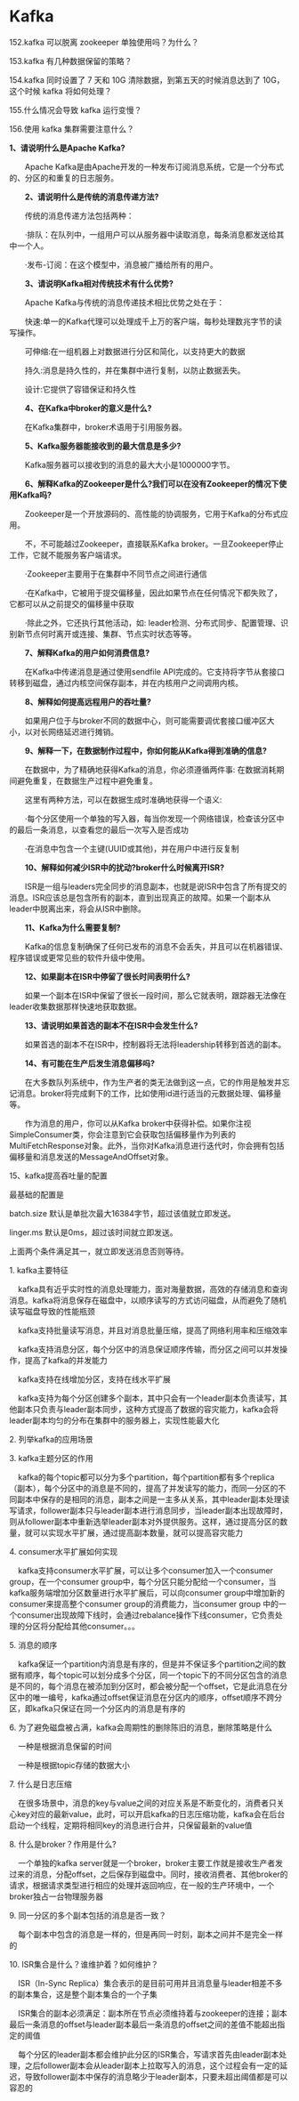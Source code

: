 # Kafka

152.kafka 可以脱离 zookeeper 单独使用吗？为什么？

153.kafka 有几种数据保留的策略？

154.kafka 同时设置了 7 天和 10G 清除数据，到第五天的时候消息达到了 10G，这个时候 kafka 将如何处理？

155.什么情况会导致 kafka 运行变慢？

156.使用 kafka 集群需要注意什么？ 

**1、请说明什么是Apache Kafka?**

　　Apache Kafka是由Apache开发的一种发布订阅消息系统，它是一个分布式的、分区的和重复的日志服务。

　　**2、请说明什么是传统的消息传递方法?**

　　传统的消息传递方法包括两种：

　　·排队：在队列中，一组用户可以从服务器中读取消息，每条消息都发送给其中一个人。

　　·发布-订阅：在这个模型中，消息被广播给所有的用户。

　　**3、请说明Kafka相对传统技术有什么优势?**

　　Apache Kafka与传统的消息传递技术相比优势之处在于：

　　快速:单一的Kafka代理可以处理成千上万的客户端，每秒处理数兆字节的读写操作。

　　可伸缩:在一组机器上对数据进行分区和简化，以支持更大的数据

　　持久:消息是持久性的，并在集群中进行复制，以防止数据丢失。

　　设计:它提供了容错保证和持久性

　　**4、在Kafka中broker的意义是什么?**

　　在Kafka集群中，broker术语用于引用服务器。

　　**5、Kafka服务器能接收到的最大信息是多少?**

　　Kafka服务器可以接收到的消息的最大大小是1000000字节。

　　**6、解释Kafka的Zookeeper是什么?我们可以在没有Zookeeper的情况下使用Kafka吗?**

　　Zookeeper是一个开放源码的、高性能的协调服务，它用于Kafka的分布式应用。

　　不，不可能越过Zookeeper，直接联系Kafka broker。一旦Zookeeper停止工作，它就不能服务客户端请求。

　　·Zookeeper主要用于在集群中不同节点之间进行通信

　　·在Kafka中，它被用于提交偏移量，因此如果节点在任何情况下都失败了，它都可以从之前提交的偏移量中获取

　　·除此之外，它还执行其他活动，如: leader检测、分布式同步、配置管理、识别新节点何时离开或连接、集群、节点实时状态等等。

　　**7、解释Kafka的用户如何消费信息?**

　　在Kafka中传递消息是通过使用sendfile API完成的。它支持将字节从套接口转移到磁盘，通过内核空间保存副本，并在内核用户之间调用内核。

　　**8、解释如何提高远程用户的吞吐量?**

　　如果用户位于与broker不同的数据中心，则可能需要调优套接口缓冲区大小，以对长网络延迟进行摊销。

　　**9、解释一下，在数据制作过程中，你如何能从Kafka得到准确的信息?**

　　在数据中，为了精确地获得Kafka的消息，你必须遵循两件事: 在数据消耗期间避免重复，在数据生产过程中避免重复。

　　这里有两种方法，可以在数据生成时准确地获得一个语义:

　　·每个分区使用一个单独的写入器，每当你发现一个网络错误，检查该分区中的最后一条消息，以查看您的最后一次写入是否成功

　　·在消息中包含一个主键(UUID或其他)，并在用户中进行反复制

　　**10、解释如何减少ISR中的扰动?broker什么时候离开ISR?**

　　ISR是一组与leaders完全同步的消息副本，也就是说ISR中包含了所有提交的消息。ISR应该总是包含所有的副本，直到出现真正的故障。如果一个副本从leader中脱离出来，将会从ISR中删除。

　　**11、Kafka为什么需要复制?**

　　Kafka的信息复制确保了任何已发布的消息不会丢失，并且可以在机器错误、程序错误或更常见些的软件升级中使用。

　　**12、如果副本在ISR中停留了很长时间表明什么?**

　　如果一个副本在ISR中保留了很长一段时间，那么它就表明，跟踪器无法像在leader收集数据那样快速地获取数据。

　　**13、请说明如果首选的副本不在ISR中会发生什么?**

　　如果首选的副本不在ISR中，控制器将无法将leadership转移到首选的副本。

　　**14、有可能在生产后发生消息偏移吗?**

　　在大多数队列系统中，作为生产者的类无法做到这一点，它的作用是触发并忘记消息。broker将完成剩下的工作，比如使用id进行适当的元数据处理、偏移量等。

　　作为消息的用户，你可以从Kafka broker中获得补偿。如果你注视SimpleConsumer类，你会注意到它会获取包括偏移量作为列表的MultiFetchResponse对象。此外，当你对Kafka消息进行迭代时，你会拥有包括偏移量和消息发送的MessageAndOffset对象。

15、kafka提高吞吐量的配置

最基础的配置是

batch.size 默认是单批次最大16384字节，超过该值就立即发送。

linger.ms 默认是0ms，超过该时间就立即发送。

上面两个条件满足其一，就立即发送消息否则等待。

1\. kafka主要特征

    kafka具有近乎实时性的消息处理能力，面对海量数据，高效的存储消息和查询消息。kafka将消息保存在磁盘中，以顺序读写的方式访问磁盘，从而避免了随机读写磁盘导致的性能瓶颈

    kafka支持批量读写消息，并且对消息批量压缩，提高了网络利用率和压缩效率

    kafka支持消息分区，每个分区中的消息保证顺序传输，而分区之间可以并发操作，提高了kafka的并发能力

    kafka支持在线增加分区，支持在线水平扩展

    kafka支持为每个分区创建多个副本，其中只会有一个leader副本负责读写，其他副本只负责与leader副本同步，这种方式提高了数据的容灾能力，kafka会将leader副本均匀的分布在集群中的服务器上，实现性能最大化

2\. 列举kafka的应用场景

3\. kafka主题分区的作用

    kafka的每个topic都可以分为多个partition，每个partition都有多个replica（副本），每个分区中的消息是不同的，提高了并发读写的能力，而同一分区的不同副本中保存的是相同的消息，副本之间是一主多从关系，其中leader副本处理读写请求，follower副本只与leader副本进行消息同步，当leader副本出现故障时，则从follower副本中重新选举leader副本对外提供服务。这样，通过提高分区的数量，就可以实现水平扩展，通过提高副本数量，就可以提高容灾能力

4\. consumer水平扩展如何实现

    kafka支持consumer水平扩展，可以让多个consumer加入一个consumer group，在一个consumer group中，每个分区只能分配给一个consumer，当kafka服务端增加分区数量进行水平扩展后，可以向consumer group中增加新的consumer来提高整个consumer group的消费能力，当consumer group 中的一个consumer出现故障下线时，会通过rebalance操作下线consumer，它负责处理的分区将分配给其他consumer。。。

5\. 消息的顺序

    kafka保证一个partition内消息是有序的，但是并不保证多个partition之间的数据有顺序，每个topic可以划分成多个分区，同一个topic下的不同分区包含的消息是不同的，每个消息在被添加到分区时，都会被分配一个offset，它是此消息在分区中的唯一编号，kafka通过offset保证消息在分区内的顺序，offset顺序不跨分区，即kafka只保证在同一个分区内的消息是有序的

6\. 为了避免磁盘被占满，kafka会周期性的删除陈旧的消息，删除策略是什么

    一种是根据消息保留的时间

    一种是根据topic存储的数据大小

7\. 什么是日志压缩

    在很多场景中，消息的key与value之间的对应关系是不断变化的，消费者只关心key对应的最新value，此时，可以开启kafka的日志压缩功能，kafka会在后台启动一个线程，定期将相同key的消息进行合并，只保留最新的value值

8\. 什么是broker？作用是什么?

    一个单独的kafka server就是一个broker，broker主要工作就是接收生产者发过来的消息，分配offset，之后保存到磁盘中。同时，接收消费者、其他broker的请求，根据请求类型进行相应的处理并返回响应，在一般的生产环境中，一个broker独占一台物理服务器

9\. 同一分区的多个副本包括的消息是否一致？

    每个副本中包含的消息是一样的，但是再同一时刻，副本之间并不是完全一样的

10\. ISR集合是什么？谁维护着？如何维护？

    ISR（In-Sync Replica）集合表示的是目前可用并且消息量与leader相差不多的副本集合，这是整个副本集合的一个子集

    ISR集合的副本必须满足：副本所在节点必须维持着与zookeeper的连接；副本最后一条消息的offset与leader副本最后一条消息的offset之间的差值不能超出指定的阈值

    每个分区的leader副本都会维护此分区的ISR集合，写请求首先由leader副本处理，之后follower副本会从leader副本上拉取写入的消息，这个过程会有一定的延迟，导致follower副本中保存的消息略少于leader副本，只要未超出阈值都是可以容忍的

